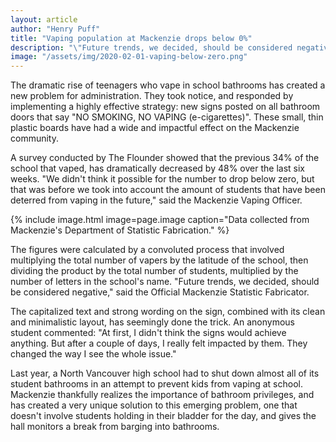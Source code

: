 ```yaml
---
layout: article
author: "Henry Puff"
title: "Vaping population at Mackenzie drops below 0%"
description: "\"Future trends, we decided, should be considered negative,\" said the Official Mackenzie Statistic Fabricator."
image: "/assets/img/2020-02-01-vaping-below-zero.png"
---
```


The dramatic rise of teenagers who vape in school bathrooms has created a new problem for administration. They took notice, and responded by implementing a highly effective strategy: new signs posted on all bathroom doors that say "NO SMOKING, NO VAPING (e-cigarettes)". These small, thin plastic boards have had a wide and impactful effect on the Mackenzie community.

A survey conducted by The Flounder showed that the previous 34% of the school that vaped, has dramatically decreased by 48% over the last six weeks. "We didn't think it possible for the number to drop below zero, but that was before we took into account the amount of students that have been deterred from vaping in the future," said the Mackenzie Vaping Officer.

{% include image.html image=page.image caption="Data collected from Mackenzie's Department of Statistic Fabrication." %}

The figures were calculated by a convoluted process that involved multiplying the total number of vapers by the latitude of the school, then dividing the product by the total number of students, multiplied by the number of letters in the school's name. "Future trends, we decided, should be considered negative," said the Official Mackenzie Statistic Fabricator.

The capitalized text and strong wording on the sign, combined with its clean and minimalistic layout, has seemingly done the trick. An anonymous student commented: "At first, I didn't think the signs would achieve anything. But after a couple of days, I really felt impacted by them. They changed the way I see the whole issue."

Last year, a North Vancouver high school had to shut down almost all of its student bathrooms in an attempt to prevent kids from vaping at school. Mackenzie thankfully realizes the importance of bathroom privileges, and has created a very unique solution to this emerging problem, one that doesn't involve students holding in their bladder for the day, and gives the hall monitors a break from barging into bathrooms.

